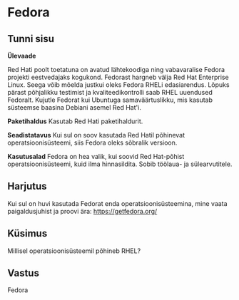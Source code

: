 # Fedora

## Tunni sisu

<b>Ülevaade</b>

Red Hati poolt toetatuna on avatud lähtekoodiga ning vabavaralise Fedora projekti eestvedajaks kogukond. Fedorast hargneb välja Red Hat Enterprise Linux. Seega võib mõelda justkui oleks Fedora RHELi edasiarendus. Lõpuks pärast põhjalikku testimist ja kvaliteedikontrolli saab RHEL uuendused Fedoralt. Kujutle Fedorat kui Ubuntuga samaväärtuslikku, mis kasutab süsteemse baasina Debiani asemel Red Hat'i.

<b>Paketihaldus</b>
Kasutab Red Hati paketihaldurit.

<b>Seadistatavus</b>
Kui sul on soov kasutada Red Hatil põhinevat operatsioonisüsteemi, siis Fedora oleks sõbralik versioon.

<b>Kasutusalad</b>
Fedora on hea valik, kui soovid Red Hat-põhist operatsioonisüsteemi, kuid ilma hinnasildita. Sobib töölaua- ja sülearvutitele.

## Harjutus

Kui sul on huvi kasutada Fedorat enda operatsioonisüsteemina, mine vaata paigaldusjuhist ja proovi ära: <a href='https://getfedora.org/'>https://getfedora.org/</a>

## Küsimus

Millisel operatsioonisüsteemil põhineb RHEL?

## Vastus

Fedora
